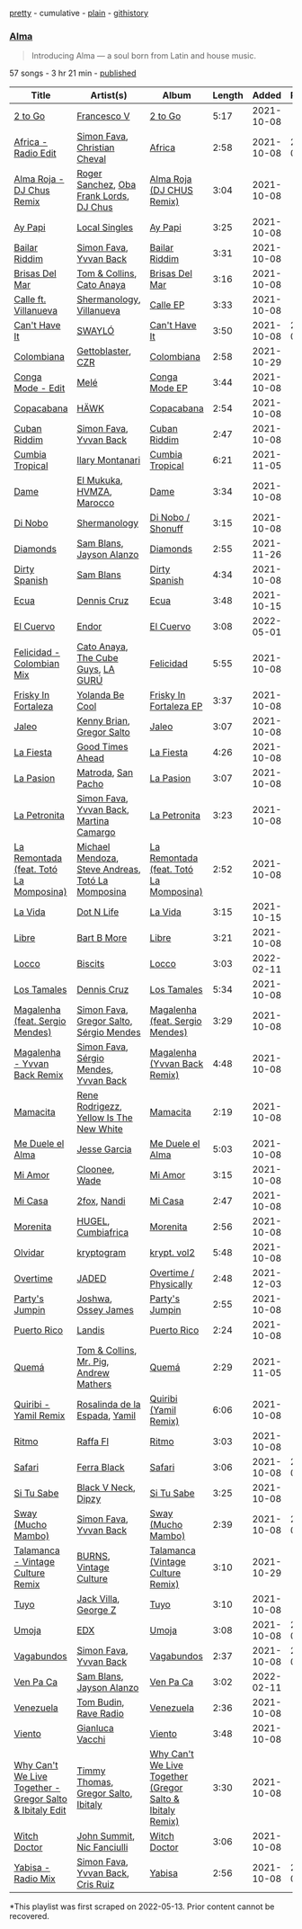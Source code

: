 [pretty](/playlists/pretty/37i9dQZF1DXcAPgsGLgd43.md) - cumulative - [plain](/playlists/plain/37i9dQZF1DXcAPgsGLgd43) - [githistory](https://github.githistory.xyz/mackorone/spotify-playlist-archive/blob/main/playlists/plain/37i9dQZF1DXcAPgsGLgd43)

### [Alma](https://open.spotify.com/playlist/37i9dQZF1DXcAPgsGLgd43)

> Introducing Alma — a soul born from Latin and house music.

57 songs - 3 hr 21 min - [published](https://open.spotify.com/playlist/3iDvdtUjwxJUVvcl6mQY6F)

| Title | Artist(s) | Album | Length | Added | Removed |
|---|---|---|---|---|---|
| [2 to Go](https://open.spotify.com/track/0cfqqNzKftMco4vjzkKMNo) | [Francesco V](https://open.spotify.com/artist/44lpT2O5mBIXeyrXhVlj7Q) | [2 to Go](https://open.spotify.com/album/0G5PVLMF8r8MidflHkemq7) | 5:17 | 2021-10-08 |  |
| [Africa \- Radio Edit](https://open.spotify.com/track/5pwPniwRlGObeCpl0ivxwT) | [Simon Fava](https://open.spotify.com/artist/3tVEEXCoTAVMHyZqQ5kTyc), [Christian Cheval](https://open.spotify.com/artist/0s7uxedaGedYmr74DC6qhg) | [Africa](https://open.spotify.com/album/7pfgoZbBtdgq4QRWUt30IM) | 2:58 | 2021-10-08 | 2022-06-25 |
| [Alma Roja \- DJ Chus Remix](https://open.spotify.com/track/0MlIalMAtTaIhOjmSFmCgW) | [Roger Sanchez](https://open.spotify.com/artist/1HT9k1ZSUL9IczSstOAgWJ), [Oba Frank Lords](https://open.spotify.com/artist/5JZJF4dsiH01QVSoJpReDM), [DJ Chus](https://open.spotify.com/artist/7kxOVclB0zQamtBR0syCrg) | [Alma Roja \(DJ CHUS Remix\)](https://open.spotify.com/album/5wJgKF4QlNNcsLX0xsxS8w) | 3:04 | 2021-10-08 |  |
| [Ay Papi](https://open.spotify.com/track/6cc30Sq9sWfhlsIL8DC0jw) | [Local Singles](https://open.spotify.com/artist/14P4DGZruzTjyQsglomkYp) | [Ay Papi](https://open.spotify.com/album/1JcwtK5OXj8916nJVIdoES) | 3:25 | 2021-10-08 |  |
| [Bailar Riddim](https://open.spotify.com/track/4jvCYgzFijnYGxqQcJgRnu) | [Simon Fava](https://open.spotify.com/artist/3tVEEXCoTAVMHyZqQ5kTyc), [Yvvan Back](https://open.spotify.com/artist/68fI3XKiTlRMJBYuxKJFU3) | [Bailar Riddim](https://open.spotify.com/album/3L07N9QtjRLysBgtx8aesx) | 3:31 | 2021-10-08 |  |
| [Brisas Del Mar](https://open.spotify.com/track/3KYgsHPXp1pOywoYkUmh6k) | [Tom & Collins](https://open.spotify.com/artist/1XU5MjR4kex9BGyY4UMtta), [Cato Anaya](https://open.spotify.com/artist/507rh33OTfUsKJiVI6Urec) | [Brisas Del Mar](https://open.spotify.com/album/55iEeiN1Sg4YhtWW72MiQY) | 3:16 | 2021-10-08 |  |
| [Calle ft\. Villanueva](https://open.spotify.com/track/4eHlj1PuYqkjmHRlLBpCjU) | [Shermanology](https://open.spotify.com/artist/4Siyzg8kWayQfPQsPSl6JI), [Villanueva](https://open.spotify.com/artist/2FOAXoBtjc7RYFwNy1cZ2j) | [Calle EP](https://open.spotify.com/album/42oVlIMe03B1WQjTRaFlF3) | 3:33 | 2021-10-08 |  |
| [Can't Have It](https://open.spotify.com/track/1TwJ9U24E9WtfUngEpadMf) | [SWAYLÓ](https://open.spotify.com/artist/6UrFs6kJkQTO9k2rKzfqEv) | [Can't Have It](https://open.spotify.com/album/65EAWbqxyp9658YllENyER) | 3:50 | 2021-10-08 | 2022-06-26 |
| [Colombiana](https://open.spotify.com/track/09wXTzm6Q3NpBDKS4kUAqc) | [Gettoblaster](https://open.spotify.com/artist/5LGa1U6Mwiib6ocVuJItcG), [CZR](https://open.spotify.com/artist/4whL137jgt9m3zwTUlGJDz) | [Colombiana](https://open.spotify.com/album/7vvmaTj1zNgUxP3M61v2gA) | 2:58 | 2021-10-29 |  |
| [Conga Mode \- Edit](https://open.spotify.com/track/5QJwvpgZXdMD9lDtdczCVy) | [Melé](https://open.spotify.com/artist/6EZO7Baz0SIFskWTO1GHqX) | [Conga Mode EP](https://open.spotify.com/album/5QH9ZqMTDy5c6yIg6PiLte) | 3:44 | 2021-10-08 |  |
| [Copacabana](https://open.spotify.com/track/1Z11FDEfDhpGnDSmeASq1J) | [HÄWK](https://open.spotify.com/artist/0oPeHAZ3BpdlD8EyeBLady) | [Copacabana](https://open.spotify.com/album/5hFScv2YAaIOFBBk035cUt) | 2:54 | 2021-10-08 |  |
| [Cuban Riddim](https://open.spotify.com/track/6alU7gZpSPKGy1VD2gCnPb) | [Simon Fava](https://open.spotify.com/artist/3tVEEXCoTAVMHyZqQ5kTyc), [Yvvan Back](https://open.spotify.com/artist/68fI3XKiTlRMJBYuxKJFU3) | [Cuban Riddim](https://open.spotify.com/album/5Ey7YhSN7in831mPWfA1C1) | 2:47 | 2021-10-08 |  |
| [Cumbia Tropical](https://open.spotify.com/track/1H8sxtzrwWhFGiGamurqnW) | [Ilary Montanari](https://open.spotify.com/artist/5hSt4Q5c4lReEZr6Uaz8BA) | [Cumbia Tropical](https://open.spotify.com/album/1AB9MImjBERGHTLNwhUnUn) | 6:21 | 2021-11-05 |  |
| [Dame](https://open.spotify.com/track/1UAcCJPaCXLYOoHrbb5xPV) | [El Mukuka](https://open.spotify.com/artist/3z0l518027gIZvLtoXQCkd), [HVMZA](https://open.spotify.com/artist/7lrf9DRS7RmffYzVN7PYfK), [Marocco](https://open.spotify.com/artist/5B9vLiWjfK3LnZRBqCSizt) | [Dame](https://open.spotify.com/album/1NcxQQUO6a3rhVLTtNBFr7) | 3:34 | 2021-10-08 |  |
| [Di Nobo](https://open.spotify.com/track/4KCs5QWk6YBcIMqSfSqAiJ) | [Shermanology](https://open.spotify.com/artist/4Siyzg8kWayQfPQsPSl6JI) | [Di Nobo / Shonuff](https://open.spotify.com/album/6wMSTM3o8peez0H1RSTfKI) | 3:15 | 2021-10-08 |  |
| [Diamonds](https://open.spotify.com/track/6kLiLGTBQ0RhPgYOHYt9gI) | [Sam Blans](https://open.spotify.com/artist/3aqsqogSTXrUJdcnFySUMi), [Jayson Alanzo](https://open.spotify.com/artist/6RpWxHyYKaMf59DRdgbCg5) | [Diamonds](https://open.spotify.com/album/6WD7M9RxSh0SKryaGiHkXb) | 2:55 | 2021-11-26 |  |
| [Dirty Spanish](https://open.spotify.com/track/102vO4p4OoHWe7JO2OAzQw) | [Sam Blans](https://open.spotify.com/artist/3aqsqogSTXrUJdcnFySUMi) | [Dirty Spanish](https://open.spotify.com/album/3H8M3pxnpGqjf1faPwowEf) | 4:34 | 2021-10-08 |  |
| [Ecua](https://open.spotify.com/track/6GzMDqmK5a0spb1CnDrngh) | [Dennis Cruz](https://open.spotify.com/artist/27mWOSZjlpmtoqsRjRwQyu) | [Ecua](https://open.spotify.com/album/4qwSyo9kMWuV92U9nXWq0o) | 3:48 | 2021-10-15 |  |
| [El Cuervo](https://open.spotify.com/track/0NUhccl4bo79EUsmFyAMHi) | [Endor](https://open.spotify.com/artist/6F3vLfyutkUhpM50G84eMt) | [El Cuervo](https://open.spotify.com/album/4OmRlADG42BoxfGzSsNdEi) | 3:08 | 2022-05-01 |  |
| [Felicidad \- Colombian Mix](https://open.spotify.com/track/3b03vx1pp3mF4VXISZKqgc) | [Cato Anaya](https://open.spotify.com/artist/507rh33OTfUsKJiVI6Urec), [The Cube Guys](https://open.spotify.com/artist/2orIEMw3OyKWIaZ6CGueGg), [LA GURÚ](https://open.spotify.com/artist/5t4bsXVxbRW0nxuCPuNuxz) | [Felicidad](https://open.spotify.com/album/7LBZ3DsoUmKG5rxyO2ttZs) | 5:55 | 2021-10-08 |  |
| [Frisky In Fortaleza](https://open.spotify.com/track/6ImDe3MEJdeLRgw4hwqwYh) | [Yolanda Be Cool](https://open.spotify.com/artist/4KkHjCe8ouh8C2P9LPoD4F) | [Frisky In Fortaleza EP](https://open.spotify.com/album/3IO6R1UgxXAWK3lUuwGkof) | 3:37 | 2021-10-08 |  |
| [Jaleo](https://open.spotify.com/track/1YcBeCPxCdPCxXOrWJEiwm) | [Kenny Brian](https://open.spotify.com/artist/11Wf5ZORjHp2zPQxbRTyKc), [Gregor Salto](https://open.spotify.com/artist/0l59CBSPDfKBXlyHya0pew) | [Jaleo](https://open.spotify.com/album/1ZdmmuqN2FXZrSvR4bvu0C) | 3:07 | 2021-10-08 |  |
| [La Fiesta](https://open.spotify.com/track/53xMyPShokgna72KTlwsXO) | [Good Times Ahead](https://open.spotify.com/artist/6M7RdR9ZP52h2mfNLmiHtU) | [La Fiesta](https://open.spotify.com/album/7IoX8LwlcVMZzqvbYhVqOy) | 4:26 | 2021-10-08 |  |
| [La Pasion](https://open.spotify.com/track/0jqLx0dV6PbjQ4iOsl7uYP) | [Matroda](https://open.spotify.com/artist/45lcbTsX07JWzmTIjcdyBz), [San Pacho](https://open.spotify.com/artist/5jBerZvTAajwYvdxt3UhgU) | [La Pasion](https://open.spotify.com/album/0XyRmtkGBQDBBFRtWFkECW) | 3:07 | 2021-10-08 |  |
| [La Petronita](https://open.spotify.com/track/5w0OSwh9MmgIipn79aIz3R) | [Simon Fava](https://open.spotify.com/artist/3tVEEXCoTAVMHyZqQ5kTyc), [Yvvan Back](https://open.spotify.com/artist/68fI3XKiTlRMJBYuxKJFU3), [Martina Camargo](https://open.spotify.com/artist/2vGRgVlsY6BB9PyESPm6IH) | [La Petronita](https://open.spotify.com/album/5DABOax69Bnhi7H89iVM8a) | 3:23 | 2021-10-08 |  |
| [La Remontada \(feat\. Totó La Momposina\)](https://open.spotify.com/track/1hllxtk5yhDY9PJF42iYGn) | [Michael Mendoza](https://open.spotify.com/artist/6BIhlaTDQjE12D2xHCxTZ2), [Steve Andreas](https://open.spotify.com/artist/5cgrJ6S2UcstdytAs5PQz6), [Totó La Momposina](https://open.spotify.com/artist/26BL0aeVS96sje8JfCNfUk) | [La Remontada \(feat\. Totó La Momposina\)](https://open.spotify.com/album/6BFacrgHy3c6n1JJYDT0UH) | 2:52 | 2021-10-08 |  |
| [La Vida](https://open.spotify.com/track/3zxC1jnND5QZ6adtUb7GP8) | [Dot N Life](https://open.spotify.com/artist/38aKknRSzI7luo0LJWDwDS) | [La Vida](https://open.spotify.com/album/6KVnHWdc7C1ucY4kMVcmIg) | 3:15 | 2021-10-15 |  |
| [Libre](https://open.spotify.com/track/6mCu7S5fBIlaF81L17ZDoM) | [Bart B More](https://open.spotify.com/artist/1eOOXqRHILTxqrEUAYyQU0) | [Libre](https://open.spotify.com/album/0arqdWadUzAgi4OImNKHjs) | 3:21 | 2021-10-08 |  |
| [Locco](https://open.spotify.com/track/1MtswMNmlmCn0fl0xf8qB1) | [Biscits](https://open.spotify.com/artist/052B9SONfhoScw7dgYWw5o) | [Locco](https://open.spotify.com/album/2yh108PHokTOI8D0p4iVvj) | 3:03 | 2022-02-11 |  |
| [Los Tamales](https://open.spotify.com/track/3SvhhsODK5VG35Cs5eAJ8M) | [Dennis Cruz](https://open.spotify.com/artist/27mWOSZjlpmtoqsRjRwQyu) | [Los Tamales](https://open.spotify.com/album/2juRlblGnU1PJbuC5LMhdW) | 5:34 | 2021-10-08 |  |
| [Magalenha \(feat\. Sergio Mendes\)](https://open.spotify.com/track/0cIadtlc6acyPFeWcSJlDg) | [Simon Fava](https://open.spotify.com/artist/3tVEEXCoTAVMHyZqQ5kTyc), [Gregor Salto](https://open.spotify.com/artist/0l59CBSPDfKBXlyHya0pew), [Sérgio Mendes](https://open.spotify.com/artist/65c5si0ePAwkOCn4M35Ho7) | [Magalenha \(feat\. Sergio Mendes\)](https://open.spotify.com/album/3wO3DaZVQkYIQYUFZww9x4) | 3:29 | 2021-10-08 |  |
| [Magalenha \- Yvvan Back Remix](https://open.spotify.com/track/1UP8U8TVL4kdvohzwRNrmA) | [Simon Fava](https://open.spotify.com/artist/3tVEEXCoTAVMHyZqQ5kTyc), [Sérgio Mendes](https://open.spotify.com/artist/65c5si0ePAwkOCn4M35Ho7), [Yvvan Back](https://open.spotify.com/artist/68fI3XKiTlRMJBYuxKJFU3) | [Magalenha \(Yvvan Back Remix\)](https://open.spotify.com/album/6PpaGTYrGsPJv0RyIsn8rd) | 4:48 | 2021-10-08 |  |
| [Mamacita](https://open.spotify.com/track/3rZlpPt556MRdvmwNEd44O) | [Rene Rodrigezz](https://open.spotify.com/artist/74KsNtV6tvDuIwI9V2JfQO), [Yellow Is The New White](https://open.spotify.com/artist/5GbkPjfZzysglxRE01dT9u) | [Mamacita](https://open.spotify.com/album/5SscJ956ZanQZ6JQ2vW5gL) | 2:19 | 2021-10-08 |  |
| [Me Duele el Alma](https://open.spotify.com/track/3bfX8IHLcbE10AYhTMnMNi) | [Jesse Garcia](https://open.spotify.com/artist/6dTCOIQmUy1FlxNhITQhLn) | [Me Duele el Alma](https://open.spotify.com/album/7wvDYeqSsbcGI0mjE63Udy) | 5:03 | 2021-10-08 |  |
| [Mi Amor](https://open.spotify.com/track/6U7DCvIA93YYzyFYwmiIIe) | [Cloonee](https://open.spotify.com/artist/7MdlXmq2HViAJWo9cf30sR), [Wade](https://open.spotify.com/artist/09iEIVQVBtTVjiuEdqqkIR) | [Mi Amor](https://open.spotify.com/album/0V6keHGPNpTYW9OEcL7PBu) | 3:15 | 2021-10-08 |  |
| [Mi Casa](https://open.spotify.com/track/1TVeCLmOhfvBm68Okc6xmo) | [2fox](https://open.spotify.com/artist/4E9diB5Z272adMK6Hnn5c0), [Nandi](https://open.spotify.com/artist/2gGDpCPFlzPUCUyrF8jXMH) | [Mi Casa](https://open.spotify.com/album/1CLz2LKEShUpzhylJcaEHt) | 2:47 | 2021-10-08 |  |
| [Morenita](https://open.spotify.com/track/0pIiCv0GdhtsOjCJ5Y7zHj) | [HUGEL](https://open.spotify.com/artist/5PlfkPxwCpRRWQJBxCa0By), [Cumbiafrica](https://open.spotify.com/artist/72zmP13MQQhZHt4Kl0FOTs) | [Morenita](https://open.spotify.com/album/4zMIwkKxRg5oo8ekxOKqHW) | 2:56 | 2021-10-08 |  |
| [Olvidar](https://open.spotify.com/track/3unK4aO28ZE2NNQM9BuCmX) | [kryptogram](https://open.spotify.com/artist/184mGxeseZkY2w05Nr4Tui) | [krypt\. vol2](https://open.spotify.com/album/5vUygeQA7S7lsbwnTHpgwq) | 5:48 | 2021-10-08 |  |
| [Overtime](https://open.spotify.com/track/3hOWWujfSbRwkxgpW1WXYy) | [JADED](https://open.spotify.com/artist/6tCJN1fQNdFCEaOa8Da9Wf) | [Overtime / Physically](https://open.spotify.com/album/5Y3RzD6ncjJQ8TKh1PKIED) | 2:48 | 2021-12-03 |  |
| [Party's Jumpin](https://open.spotify.com/track/11mmDbwTvh67lHK8jEv53i) | [Joshwa](https://open.spotify.com/artist/1PzAgFVk9v8cxn9flrqrv5), [Ossey James](https://open.spotify.com/artist/5Krv6spDHbLWdNMtyTdRpX) | [Party's Jumpin](https://open.spotify.com/album/0ipSLNiyPij1uJ8mbcRyFy) | 2:55 | 2021-10-08 |  |
| [Puerto Rico](https://open.spotify.com/track/4AOCixIsN5aoszu3dcwalf) | [Landis](https://open.spotify.com/artist/7bSDGumYzI7Cehekr534Xn) | [Puerto Rico](https://open.spotify.com/album/5uAyqWPXo6H3fpWa9T433G) | 2:24 | 2021-10-08 |  |
| [Quemá](https://open.spotify.com/track/0jyHpmD0quGHjILUqMftHa) | [Tom & Collins](https://open.spotify.com/artist/1XU5MjR4kex9BGyY4UMtta), [Mr\. Pig](https://open.spotify.com/artist/4psozRvxjEJEOANLHTwA7J), [Andrew Mathers](https://open.spotify.com/artist/5rjFsTXq2iEMk09Pxtz2U0) | [Quemá](https://open.spotify.com/album/5hKdaI14cybTq3muwkWHxB) | 2:29 | 2021-11-05 |  |
| [Quiribi \- Yamil Remix](https://open.spotify.com/track/0orz2g3pXj7q9meh8ccGzA) | [Rosalinda de la Espada](https://open.spotify.com/artist/1rORrFKQT8vxvmb8gIAqwl), [Yamil](https://open.spotify.com/artist/28ZgRJOXwmLwPRppMCcLWS) | [Quiribi \(Yamil Remix\)](https://open.spotify.com/album/14vA1aUbS1VAl99DurxZXL) | 6:06 | 2021-10-08 |  |
| [Ritmo](https://open.spotify.com/track/6cl8QDkk4dwykg7XwXvNET) | [Raffa Fl](https://open.spotify.com/artist/0j4dGWeyGGE4GvrAzdZIZ5) | [Ritmo](https://open.spotify.com/album/5kzBtWUO1HftW3QAdiUs0t) | 3:03 | 2021-10-08 |  |
| [Safari](https://open.spotify.com/track/3GK8ZbB59raLSX21pp05ST) | [Ferra Black](https://open.spotify.com/artist/2M9yha8tr0kCqQj2QqVBxD) | [Safari](https://open.spotify.com/album/0SdKouj4f0TqaDOOiBhSeA) | 3:06 | 2021-10-08 | 2022-06-26 |
| [Si Tu Sabe](https://open.spotify.com/track/5gx7iehGnlJZbogyzw7RI6) | [Black V Neck](https://open.spotify.com/artist/2l0xOjnrmYsxNoQ0QI3G5a), [Dipzy](https://open.spotify.com/artist/5piZAMtqB9RrIxmXSWJ7q9) | [Si Tu Sabe](https://open.spotify.com/album/03V2IM59Iri9BtuHB1Vlll) | 3:25 | 2021-10-08 |  |
| [Sway \(Mucho Mambo\)](https://open.spotify.com/track/5Un9adXHRrNedbZt9QLC2C) | [Simon Fava](https://open.spotify.com/artist/3tVEEXCoTAVMHyZqQ5kTyc), [Yvvan Back](https://open.spotify.com/artist/68fI3XKiTlRMJBYuxKJFU3) | [Sway \(Mucho Mambo\)](https://open.spotify.com/album/7ngZbEyU4cyL01MU6O0VIr) | 2:39 | 2021-10-08 | 2022-06-26 |
| [Talamanca \- Vintage Culture Remix](https://open.spotify.com/track/1NnRhSfvmyJNSxtR9rGxlX) | [BURNS](https://open.spotify.com/artist/5eKqhPrKad0J9xGAtq3rW7), [Vintage Culture](https://open.spotify.com/artist/28uJnu5EsrGml2tBd7y8ts) | [Talamanca \(Vintage Culture Remix\)](https://open.spotify.com/album/2iu8M4FmwaiMoaMw8TNWpd) | 3:10 | 2021-10-29 |  |
| [Tuyo](https://open.spotify.com/track/0FrP64eh0yTC3uDVsq0wG4) | [Jack Villa](https://open.spotify.com/artist/0l7O0oybr784STfyacus4o), [George Z](https://open.spotify.com/artist/5IewgFvCqYIYpf660mYVqo) | [Tuyo](https://open.spotify.com/album/53ZzWR211mpgiMr6usGH4W) | 3:10 | 2021-10-08 |  |
| [Umoja](https://open.spotify.com/track/0FfzWykvVPkB3f8ZcCoWVH) | [EDX](https://open.spotify.com/artist/7GMot9WvBYqhhJz92vhBp6) | [Umoja](https://open.spotify.com/album/6NHWlnkX6Z8vfpP4kvrbOK) | 3:08 | 2021-10-08 | 2022-06-26 |
| [Vagabundos](https://open.spotify.com/track/0DYJ1yBwVhiuppTmBd8ZLy) | [Simon Fava](https://open.spotify.com/artist/3tVEEXCoTAVMHyZqQ5kTyc), [Yvvan Back](https://open.spotify.com/artist/68fI3XKiTlRMJBYuxKJFU3) | [Vagabundos](https://open.spotify.com/album/3MRvGXMfy0mVQ4hzvhzr9j) | 2:37 | 2021-10-08 | 2022-06-26 |
| [Ven Pa Ca](https://open.spotify.com/track/4SvHCX1OJE2g2efnDhMmnf) | [Sam Blans](https://open.spotify.com/artist/3aqsqogSTXrUJdcnFySUMi), [Jayson Alanzo](https://open.spotify.com/artist/6RpWxHyYKaMf59DRdgbCg5) | [Ven Pa Ca](https://open.spotify.com/album/61C9UF3r7Y8GVB6De6rNEo) | 3:02 | 2022-02-11 |  |
| [Venezuela](https://open.spotify.com/track/0ZnMzSoVfqDRzXgagCOlKZ) | [Tom Budin](https://open.spotify.com/artist/1kwRrQDCpXpVliMDntpxCt), [Rave Radio](https://open.spotify.com/artist/7JrHNXd3zMD7xTFFhvnoyN) | [Venezuela](https://open.spotify.com/album/3acHknTBxqObDuCc4IMbu9) | 2:36 | 2021-10-08 |  |
| [Viento](https://open.spotify.com/track/6ldrrA9dkZjIrX4wUOXTz2) | [Gianluca Vacchi](https://open.spotify.com/artist/26XxGE8hLV1t9IYa8872lQ) | [Viento](https://open.spotify.com/album/6PVaNesFRFCpGKUVq0YTNy) | 3:48 | 2021-10-08 |  |
| [Why Can't We Live Together \- Gregor Salto & Ibitaly Edit](https://open.spotify.com/track/261BVXzaPgsLFTSPQ3NmiP) | [Timmy Thomas](https://open.spotify.com/artist/7JLwBH0X2G8tgHceqvOu5B), [Gregor Salto](https://open.spotify.com/artist/0l59CBSPDfKBXlyHya0pew), [Ibitaly](https://open.spotify.com/artist/2w2qxed232KjsPPcr2FMlb) | [Why Can't We Live Together \(Gregor Salto & Ibitaly Remix\)](https://open.spotify.com/album/25d1r7ct9OcRhTgfetw7AB) | 3:30 | 2021-10-08 |  |
| [Witch Doctor](https://open.spotify.com/track/4lWGhzUW3dTPDMX9EII1Fc) | [John Summit](https://open.spotify.com/artist/7kNqXtgeIwFtelmRjWv205), [Nic Fanciulli](https://open.spotify.com/artist/7btR5VXutQv39SDEzcfXEk) | [Witch Doctor](https://open.spotify.com/album/7etpucnkFPkpi89M5CCdu4) | 3:06 | 2021-10-08 |  |
| [Yabisa \- Radio Mix](https://open.spotify.com/track/7w8gLFcrHRBB6xkkrLcvd6) | [Simon Fava](https://open.spotify.com/artist/3tVEEXCoTAVMHyZqQ5kTyc), [Yvvan Back](https://open.spotify.com/artist/68fI3XKiTlRMJBYuxKJFU3), [Cris Ruiz](https://open.spotify.com/artist/6l5n5zDtpeQ9Xqop5aAFWB) | [Yabisa](https://open.spotify.com/album/4nrc2kGqaLyNyK0Acg6CDF) | 2:56 | 2021-10-08 | 2022-06-23 |

\*This playlist was first scraped on 2022-05-13. Prior content cannot be recovered.
